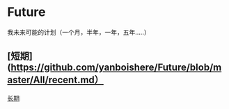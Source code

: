 # Future
我未来可能的计划（一个月，半年，一年，五年.....）


## [短期](https://github.com/yanboishere/Future/blob/master/All/recent.md）<br> 
   [长期](https://github.com/yanboishere/Future/blob/master/All/long%20term.md)
